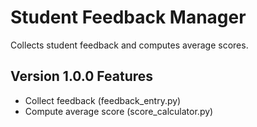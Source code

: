 # Student Feedback Manager

Collects student feedback and computes average scores.

## Version 1.0.0 Features
- Collect feedback (feedback_entry.py)
- Compute average score (score_calculator.py)

